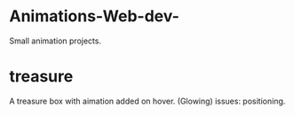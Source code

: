 # Animations-Web-dev-
Small animation projects.

# treasure
A treasure box with aimation added on hover. (Glowing) 
issues: positioning.
